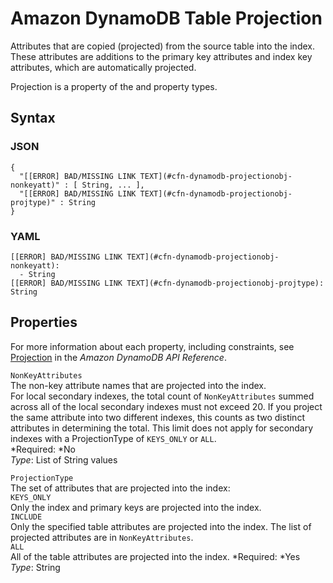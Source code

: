 # Amazon DynamoDB Table Projection<a name="aws-properties-dynamodb-projectionobject"></a>

Attributes that are copied \(projected\) from the source table into the index\. These attributes are additions to the primary key attributes and index key attributes, which are automatically projected\.

Projection is a property of the  and  property types\.

## Syntax<a name="w3ab2c21c14d537b7"></a>

### JSON<a name="aws-properties-dynamodb-projectionobject-syntax.json"></a>

```
{
  "[[ERROR] BAD/MISSING LINK TEXT](#cfn-dynamodb-projectionobj-nonkeyatt)" : [ String, ... ],
  "[[ERROR] BAD/MISSING LINK TEXT](#cfn-dynamodb-projectionobj-projtype)" : String
}
```

### YAML<a name="aws-properties-dynamodb-projectionobject-syntax.yaml"></a>

```
[[ERROR] BAD/MISSING LINK TEXT](#cfn-dynamodb-projectionobj-nonkeyatt):
  - String
[[ERROR] BAD/MISSING LINK TEXT](#cfn-dynamodb-projectionobj-projtype): String
```

## Properties<a name="w3ab2c21c14d537b9"></a>

For more information about each property, including constraints, see [ Projection](http://docs.aws.amazon.com/amazondynamodb/latest/APIReference/API_Projection.html) in the *Amazon DynamoDB API Reference*\.

`NonKeyAttributes`  
The non\-key attribute names that are projected into the index\.  
For local secondary indexes, the total count of `NonKeyAttributes` summed across all of the local secondary indexes must not exceed 20\. If you project the same attribute into two different indexes, this counts as two distinct attributes in determining the total\. This limit does not apply for secondary indexes with a ProjectionType of `KEYS_ONLY` or `ALL`\.  
*Required: *No  
*Type*: List of String values

`ProjectionType`  
The set of attributes that are projected into the index:    
`KEYS_ONLY`  
Only the index and primary keys are projected into the index\.  
`INCLUDE`  
Only the specified table attributes are projected into the index\. The list of projected attributes are in `NonKeyAttributes`\.  
`ALL`  
All of the table attributes are projected into the index\.
*Required: *Yes  
*Type*: String